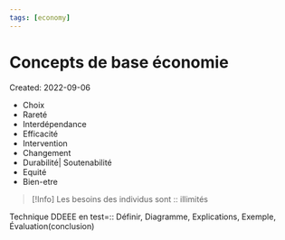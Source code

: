 ```yaml
---
tags: [economy]
---
```

# Concepts de base économie
Created: 2022-09-06

- Choix
- Rareté
- Interdépendance
- Efficacité
- Intervention
- Changement
- Durabilité| Soutenabilité
- Equité
- Bien-etre

>[!Info]
>Les besoins des individus sont :: illimités
<!--SR:!2024-11-04,539,310-->

Technique DDEEE en test=:: Définir, Diagramme, Explications, Exemple, Évaluation(conclusion)
<!--SR:!2024-04-07,45,216-->

